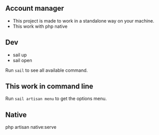 ## Account manager

- This project is made to work in a standalone way on your machine.
- This work with php native

## Dev

- sail up
- sail open

Run `sail` to see all available command.

## This work in command line

Run `sail artisan menu` to get the options menu.

## Native 

php artisan native:serve
